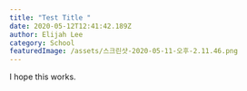 ```yaml
---
title: "Test Title "
date: 2020-05-12T12:41:42.189Z
author: Elijah Lee
category: School
featuredImage: /assets/스크린샷-2020-05-11-오후-2.11.46.png
---
```

I hope this works.